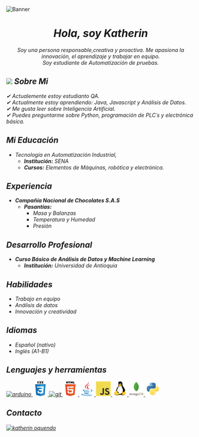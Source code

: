 ![Banner](https://github.com/KatherinOquendo/KatherinOquendo/assets/155676359/3c0e80e0-33af-4a5a-8fa6-b05d90b425f7)

<i><h1 align="center">Hola, soy Katherin </h1><i>
<p align="center">


<p align="center">
  <em>
   Soy una persona responsable,creativa y proactiva. Me apasiona la innovación, el aprendizaje y trabajar en equipo. <br>
   Soy estudiante de Automatización de pruebas.
  <br>
    
 <h2> </p> <img src="https://media.giphy.com/media/VgCDAzcKvsR6OM0uWg/giphy.gif" width="50" /> Sobre Mi</i></b> </h2>
</p>

✔ Actualemente estoy estudianto QA.<br>
✔ Actualmente estoy aprendiendo: Java, Javascript y Análisis de Datos. <br>
✔ Me gusta leer sobre Inteligencia Artificial. <br>
✔ Puedes preguntarme sobre Python, programación de PLC´s y electrónica básica.<br>
 
## Mi Educación

- Tecnología en Automatización Industrial, 
  - **Institución:** SENA
  - **Cursos:** Elementos de Máquinas, robótica y electrónica.

## Experiencia

- **Compañía Nacional de Chocolates S.A.S**
  - **Pasantías:**
    - Masa y Balanzas
    - Temperatura y Humedad
    - Presión

## Desarrollo Profesional

- **Curso Básico de Análisis de Datos y Machine Learning**
  - **Institución:** Universidad de Antioquia

## Habilidades

- Trabajo en equipo
- Análisis de datos
- Innovación y creatividad

## Idiomas

- Español (nativo)
- Inglés (A1-B1)

## Lenguajes y herramientas
<p align="left"> <a href="https://www.arduino.cc/" target="_blank" rel="noreferrer"> <img src="https://cdn.worldvectorlogo.com/logos/arduino-1.svg" alt="arduino" width="40" height="40"/> </a> <a href="https://www.w3schools.com/css/" target="_blank" rel="noreferrer"> <img src="https://raw.githubusercontent.com/devicons/devicon/master/icons/css3/css3-original-wordmark.svg" alt="css3" width="40" height="40"/> </a> <a href="https://git-scm.com/" target="_blank" rel="noreferrer"> <img src="https://www.vectorlogo.zone/logos/git-scm/git-scm-icon.svg" alt="git" width="40" height="40"/> </a> <a href="https://www.w3.org/html/" target="_blank" rel="noreferrer"> <img src="https://raw.githubusercontent.com/devicons/devicon/master/icons/html5/html5-original-wordmark.svg" alt="html5" width="40" height="40"/> </a> <a href="https://www.java.com" target="_blank" rel="noreferrer"> <img src="https://raw.githubusercontent.com/devicons/devicon/master/icons/java/java-original.svg" alt="java" width="40" height="40"/> </a> <a href="https://developer.mozilla.org/en-US/docs/Web/JavaScript" target="_blank" rel="noreferrer"> <img src="https://raw.githubusercontent.com/devicons/devicon/master/icons/javascript/javascript-original.svg" alt="javascript" width="40" height="40"/> </a> <a href="https://www.linux.org/" target="_blank" rel="noreferrer"> <img src="https://raw.githubusercontent.com/devicons/devicon/master/icons/linux/linux-original.svg" alt="linux" width="40" height="40"/> </a> <a href="https://www.mongodb.com/" target="_blank" rel="noreferrer"> <img src="https://raw.githubusercontent.com/devicons/devicon/master/icons/mongodb/mongodb-original-wordmark.svg" alt="mongodb" width="40" height="40"/> </a> <a href="https://www.python.org" target="_blank" rel="noreferrer"> <img src="https://raw.githubusercontent.com/devicons/devicon/master/icons/python/python-original.svg" alt="python" width="40" height="40"/> </a> </p>


## Contacto

<p align="left">
<a href="www.linkedin.com/in/katherinoquendo-046807131" target="blank"><img align="center" src="https://raw.githubusercontent.com/rahuldkjain/github-profile-readme-generator/master/src/images/icons/Social/linked-in-alt.svg" alt="katherin oquendo" height="30" width="40" /></a>
</p>






